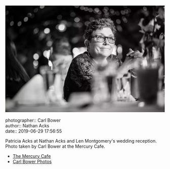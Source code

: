 ![Patricia Acks at Nathan Acks and Len Montgomery's wedding reception](assets/2019-06-29-set-3-the-reception-21.webp)

photographer:: Carl Bower  
author:: Nathan Acks  
date:: 2019-06-29 17:56:55

Patricia Acks at Nathan Acks and Len Montgomery's wedding reception. Photo taken by Carl Bower at the Mercury Cafe.

* [The Mercury Cafe](http://mercurycafe.com)
* [Carl Bower Photos](https://carlbowerphotos.com)
